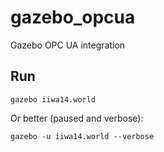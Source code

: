 # gazebo_opcua
Gazebo OPC UA integration


## Run
```gazebo iiwa14.world```

Or better (paused and verbose):

```gazebo -u iiwa14.world --verbose```
